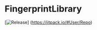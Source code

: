 # FingerprintLibrary

[![Release](https://jitpack.io/v/User/Repo.svg)]
(https://jitpack.io/#User/Repo)
